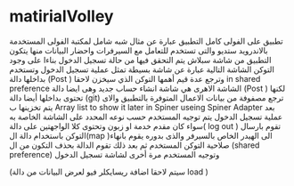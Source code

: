 # matirialVolley
تطبيق على الفولى كامل 
التطبيق عبارة عن مثال شبه شامل لمكتبة الفولى المستخدمة بالاندرويد ستديو والتى تستخدم للتعامل مع السيرفرات واحضار البيانات منها 
يتكون التطبيق من شاشة سبلاش يتم التحقق فيها من حالة تسجيل الدخول بناءا على وجود التوكن 
الشاشة التالية عبارة عن شاشة بسيطة تمثل عملية تسجيل الدخول وتستخدم بداخلها دالة
 (Post )
وترجع عدة قيم أهمها التوكن الذي سيخزن لاحقا in shared preference
الشاشة الاهرى هي شاشة انشاء حساب جديد وهى ايضا دالة 
(Post )
لكنها تحتوى بداخلها أيضا دالة (git)
ترجع مصفوفة من بيانات الاعمال المتوفرة بالتطبيق والاى يتم تخزينها ب 
Array list to show it later in Spiner useing Spiner Adapter 
بعد عملية تسجيل الدخول يتم توجيه المستخدم حسب نوعه المحدد على الشاشة الخاصة به سواء كان  مقدم خدمة او زبون 
وتحتوى كلا الواجهتين 
على دالة( log out )
تقوم بارسال التوكن باستخدام دالة ال(map )الى الهيدر الخاص بالسيرفر 
 والذى بدوره يقوم بانهاء صلاحية التوكن المستخدم
ثم بعد ذلك تقوم الدالة بحذف التكون من ال (shared preference)
وتوجيه المستخدم مرة أخرى لشاشة تسجيل الدخول 


(سيتم لاحقا اضافة ريسايكلر فيو لعرض البيانات من دالة load )
